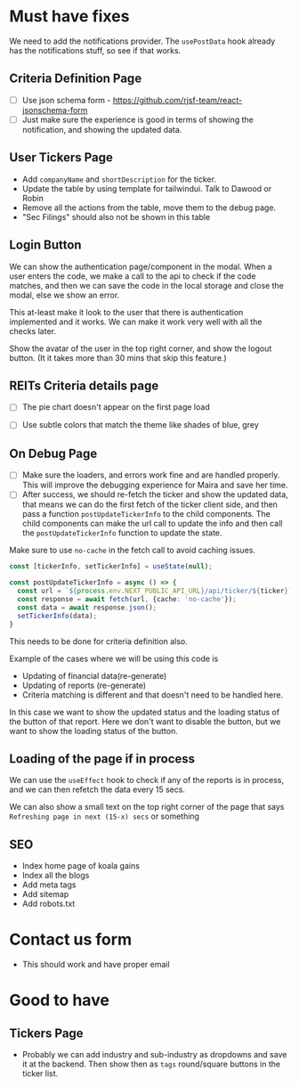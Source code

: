 # Must have fixes
We need to add the notifications provider. The `usePostData` hook already has the notifications stuff, so see if that works.

## Criteria Definition Page
- [ ] Use json schema form - https://github.com/rjsf-team/react-jsonschema-form
- [ ] Just make sure the experience is good in terms of showing the notification, and showing the updated data.

## User Tickers Page
- Add `companyName` and `shortDescription` for the ticker. 
- Update the table by using template for tailwindui. Talk to Dawood or Robin
- Remove all the actions from the table, move them to the debug page.
- "Sec Filings" should also not be shown in this table

## Login Button
We can show the authentication page/component in the modal. When a user enters the code, we make a call to the api to
check if the code matches, and then we can save the code in the local storage and close the modal, else we show an error.

This at-least make it look to the user that there is authentication implemented and it works. We can make it work very well
with all the checks later.

Show the avatar of the user in the top right corner, and show the logout button. (It it takes more than 30 mins that skip 
this feature.)

## REITs Criteria details page
- [ ] The pie chart doesn't appear on the first page load
- [ ] Use subtle colors that match the theme like shades of blue, grey


## On Debug Page
- [ ] Make sure the loaders, and errors work fine and are handled properly. This will improve the debugging experience for
Maira and save her time. 
- [ ] After success, we should re-fetch the ticker and show the updated data, that means we can do the first fetch of the 
ticker client side, and then pass a function `postUpdateTickerInfo` to the child components. The child components can
make the url call to update the info and then call the `postUpdateTickerInfo` function to update the state.

Make sure to use `no-cache` in the fetch call to avoid caching issues.

```ts
const [tickerInfo, setTickerInfo] = useState(null);

const postUpdateTickerInfo = async () => {
  const url = `${process.env.NEXT_PUBLIC_API_URL}/api/ticker/${ticker}`;
  const response = await fetch(url, {cache: 'no-cache'});
  const data = await response.json();
  setTickerInfo(data);
}

```
This needs to be done for criteria definition also.


Example of the cases where we will be using this code is 
- Updating of financial data(re-generate)
- Updating of reports (re-generate)
- Criteria matching is different and that doesn't need to be handled here.

In this case we want to show the updated status and the loading status of the button of that report. Here we don't want
to disable the button, but we want to show the loading status of the button.

## Loading of the page if in process
We can use the `useEffect` hook to check if any of the reports is in process, and we can then refetch the data every 15 
secs. 

We can also show a small text on the top right corner of the page that says `Refreshing page in next (15-x) secs` or something

## SEO
- Index home page of koala gains
- Index all the blogs
- Add meta tags
- Add sitemap
- Add robots.txt

# Contact us form
- This should work and have proper email

# Good to have

## Tickers Page
- Probably we can add industry and sub-industry as dropdowns and save it at the backend. Then show then as `tags` round/square
    buttons in the ticker list.


